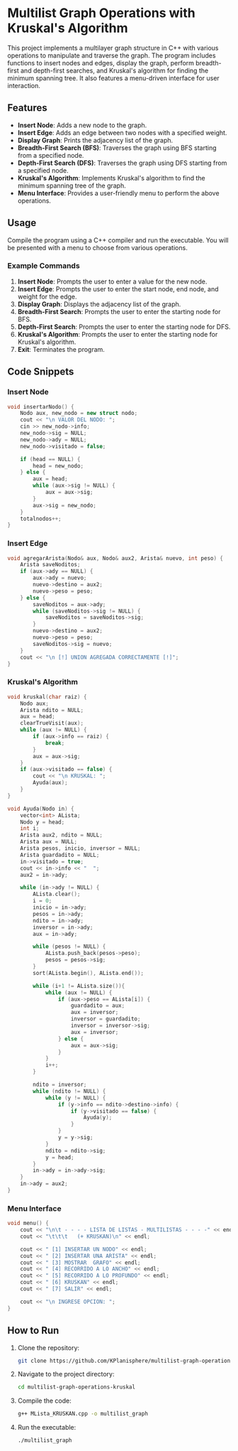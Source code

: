 # Multilist Graph Operations with Kruskal's Algorithm

This project implements a multilayer graph structure in C++ with various operations to manipulate and traverse the graph. The program includes functions to insert nodes and edges, display the graph, perform breadth-first and depth-first searches, and Kruskal's algorithm for finding the minimum spanning tree. It also features a menu-driven interface for user interaction.

## Features

- **Insert Node**: Adds a new node to the graph.
- **Insert Edge**: Adds an edge between two nodes with a specified weight.
- **Display Graph**: Prints the adjacency list of the graph.
- **Breadth-First Search (BFS)**: Traverses the graph using BFS starting from a specified node.
- **Depth-First Search (DFS)**: Traverses the graph using DFS starting from a specified node.
- **Kruskal's Algorithm**: Implements Kruskal's algorithm to find the minimum spanning tree of the graph.
- **Menu Interface**: Provides a user-friendly menu to perform the above operations.

## Usage

Compile the program using a C++ compiler and run the executable. You will be presented with a menu to choose from various operations.

### Example Commands

1. **Insert Node**: Prompts the user to enter a value for the new node.
2. **Insert Edge**: Prompts the user to enter the start node, end node, and weight for the edge.
3. **Display Graph**: Displays the adjacency list of the graph.
4. **Breadth-First Search**: Prompts the user to enter the starting node for BFS.
5. **Depth-First Search**: Prompts the user to enter the starting node for DFS.
6. **Kruskal's Algorithm**: Prompts the user to enter the starting node for Kruskal's algorithm.
7. **Exit**: Terminates the program.

## Code Snippets

### Insert Node
```cpp
void insertarNodo() {
    Nodo aux, new_nodo = new struct nodo;
    cout << "\n VALOR DEL NODO: ";
    cin >> new_nodo->info;
    new_nodo->sig = NULL;
    new_nodo->ady = NULL;
    new_nodo->visitado = false;

    if (head == NULL) {
        head = new_nodo;
    } else {
        aux = head;
        while (aux->sig != NULL) {
            aux = aux->sig;
        }
        aux->sig = new_nodo;
    }
    totalnodos++;
}
```

### Insert Edge

```cpp
void agregarArista(Nodo& aux, Nodo& aux2, Arista& nuevo, int peso) {
    Arista saveNoditos;
    if (aux->ady == NULL) {
        aux->ady = nuevo;
        nuevo->destino = aux2;
        nuevo->peso = peso;
    } else {
        saveNoditos = aux->ady;
        while (saveNoditos->sig != NULL) {
            saveNoditos = saveNoditos->sig;
        }
        nuevo->destino = aux2;
        nuevo->peso = peso;
        saveNoditos->sig = nuevo;
    }
    cout << "\n [!] UNION AGREGADA CORRECTAMENTE [!]";
}
```

### Kruskal's Algorithm

```cpp
void kruskal(char raiz) {
    Nodo aux;
    Arista ndito = NULL;
    aux = head;
    clearTrueVisit(aux);
    while (aux != NULL) {
        if (aux->info == raiz) {
            break;
        }
        aux = aux->sig;
    }
    if (aux->visitado == false) {
        cout << "\n KRUSKAL: ";
        Ayuda(aux);
    }
}

void Ayuda(Nodo in) {
    vector<int> ALista;
    Nodo y = head;
    int i;
    Arista aux2, ndito = NULL;
    Arista aux = NULL;
    Arista pesos, inicio, inversor = NULL;
    Arista guardadito = NULL;
    in->visitado = true;
    cout << in->info << "  ";
    aux2 = in->ady;

    while (in->ady != NULL) {
        ALista.clear();
        i = 0;
        inicio = in->ady;
        pesos = in->ady;
        ndito = in->ady;
        inversor = in->ady;
        aux = in->ady;

        while (pesos != NULL) {
            ALista.push_back(pesos->peso);
            pesos = pesos->sig;
        }
        sort(ALista.begin(), ALista.end());

        while (i+1 != ALista.size()){
            while (aux != NULL) {
                if (aux->peso == ALista[i]) {
                    guardadito = aux;
                    aux = inversor;
                    inversor = guardadito;
                    inversor = inversor->sig;
                    aux = inversor;
                } else {
                    aux = aux->sig;
                }
            }
            i++;
        }

        ndito = inversor;
        while (ndito != NULL) {
            while (y != NULL) {
                if (y->info == ndito->destino->info) {
                    if (y->visitado == false) {
                        Ayuda(y);
                    }
                }
                y = y->sig;
            }
            ndito = ndito->sig;
            y = head;
        }
        in->ady = in->ady->sig;
    }
    in->ady = aux2;
}
```

### Menu Interface

```cpp
void menu() {
    cout << "\n\t - - - - LISTA DE LISTAS - MULTILISTAS - - - -" << endl;
    cout << "\t\t\t   (+ KRUSKAN)\n" << endl;

    cout << " [1] INSERTAR UN NODO" << endl;
    cout << " [2] INSERTAR UNA ARISTA" << endl;
    cout << " [3] MOSTRAR  GRAFO" << endl;
    cout << " [4] RECORRIDO A LO ANCHO" << endl;
    cout << " [5] RECORRIDO A LO PROFUNDO" << endl;
    cout << " [6] KRUSKAN" << endl;
    cout << " [7] SALIR" << endl;

    cout << "\n INGRESE OPCION: ";
}
```

## How to Run

1. Clone the repository:
    ```bash
    git clone https://github.com/KPlanisphere/multilist-graph-operations-kruskal.git
    ```
2. Navigate to the project directory:
    ```bash
    cd multilist-graph-operations-kruskal
    ```
3. Compile the code:
    ```bash
    g++ MLista_KRUSKAN.cpp -o multilist_graph
    ```
4. Run the executable:
    ```bash
    ./multilist_graph
    ```
